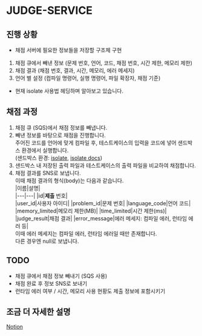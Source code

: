 # JUDGE-SERVICE
## 진행 상황  
* 채점 서버에 필요한 정보들을 저장할 구조체 구현  
1) 채점 큐에서 빼낸 정보 (문제 번호, 언어, 코드, 채점 번호, 시간 제한, 메모리 제한)  
2) 채점 결과 (채점 번호, 결과, 시간, 메모리, 에러 메세지)  
3) 언어 별 설정 (컴파일 명령어, 실행 명령어, 파일 확장자, 채점 기준)
* 현재 isolate 사용법 헤딩하며 알아보고 있습니다.    

## 채점 과정  
1) 채점 큐 (SQS)에서 채점 정보를 빼냅니다.
2) 빼낸 정보를 바탕으로 채점을 진행합니다.  
   주어진 코드를 언어에 맞게 컴파일 후, 테스트케이스의 입력을 코드에 넣어 샌드박스 환경에서 실행합니다.  
   (샌드박스 환경: [isolate](https://github.com/ioi/isolate), [isolate docs](https://www.ucw.cz/moe/isolate.1.html))  
3) 샌드박스 내 저장된 출력 파일과 테스트케이스의 출력 파일을 비교하여 채점합니다.  
4) 채점 결과를 SNS로 보냅니다.  
   이때 채점 결과의 형식(body)는 다음과 같습니다.  
   |이름|설명|  
   |---|---|
   |id|**제출** 번호|  
   |user_id|사용자 아이디|
   |problem_id|문제 번호|
   |language_code|언어 코드|
   |memory_limited|메모리 제한(MB)|
   |time_limited|시간 제한(ms)|
   |judge_result|채점 결과|
   |error_message|에러 메세지: 컴파일 에러, 런타임 에러 등|  
이때 에러 메세지는 컴파일 에러, 런타임 에러일 때만 존재합니다.  
다른 경우엔 null로 보냅니다.



## TODO
* 채점 큐에서 채점 정보 빼내기 (SQS 사용)
* 채점 완료 후 정보 SNS로 보내기  
* 런타임 에러 여부 / 시간, 메모리 사용 현황도 제출 정보에 포함시키기

## 조금 더 자세한 설명
 
[Notion](https://dripbox.notion.site/88eaba989d5e4a36a45771e835cb836f?pvs=4)
